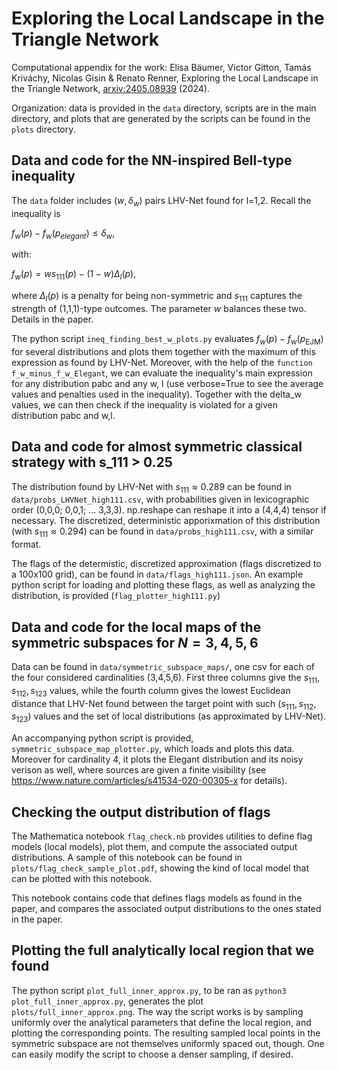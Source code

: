 # Exploring the Local Landscape in the Triangle Network
Computational appendix for the work: Elisa Bäumer, Victor Gitton, Tamás Kriváchy, Nicolas Gisin & Renato Renner, Exploring the Local Landscape in the Triangle Network, [arxiv:2405.08939](https://arxiv.org/abs/2405.08939) (2024).

Organization: data is provided in the ```data``` directory, scripts are in the main directory, and plots that are generated by the scripts can be found in the ```plots``` directory.

## Data and code for the NN-inspired Bell-type inequality
The ```data``` folder includes $(w, \delta_w)$ pairs LHV-Net found for l=1,2. Recall the inequality is

$f_w(p) - f_w(p_{elegant}) \leq \delta_w$,

with:

$f_w(p) = w s_{111}(p) - (1-w) \Delta_l(p)$,

where $\Delta_l(p)$ is a penalty for being non-symmetric and $s_{111}$ captures the strength of (1,1,1)-type outcomes. The parameter $w$ balances these two. Details in the paper. 

The python script ```ineq_finding_best_w_plots.py``` evaluates $f_w(p) - f_w(p_{\text{EJM}})$ for several distributions and plots them together with the maximum of this expression as found by LHV-Net.
Moreover, with the help of the ```function f_w_minus_f_w_Elegant```, we can evaluate the inequality's main expression for any distribution pabc and any w, l (use verbose=True to see the average values and penalties used in the inequality). Together with the delta_w values, we can then check if the inequality is violated for a given distribution pabc and w,l.


## Data and code for almost symmetric classical strategy with s_111 > 0.25
The distribution found by LHV-Net with $s_{111} \approx 0.289$ can be found in ```data/probs_LHVNet_high111.csv```, with probabilities given in lexicographic order (0,0,0; 0,0,1; ... 3,3,3). np.reshape can reshape it into a (4,4,4) tensor if necessary. The discretized, deterministic apporixmation of this distribution (with $s_{111} \approx 0.294$) can be found in ```data/probs_high111.csv```, with a similar format.

The flags of the determistic, discretized approximation (flags discretized to a 100x100 grid), can be found in ```data/flags_high111.json```. An example python script for loading and plotting these flags, as well as analyzing the distribution, is provided (```flag_plotter_high111.py```)

## Data and code for the local maps of the symmetric subspaces for $N=3,4,5,6$
Data can be found in ```data/symmetric_subspace_maps/```, one csv for each of the four considered cardinalities (3,4,5,6). First three columns give the $s_{111}, s_{112}, s_{123}$ values, while the fourth column gives the lowest Euclidean distance that LHV-Net found between the target point with such $(s_{111}, s_{112}, s_{123})$ values and the set of local distributions (as approximated by LHV-Net).

An accompanying python script is provided, ```symmetric_subspace_map_plotter.py```, which loads and plots this data. Moreover for cardinality 4, it plots the Elegant distribution and its noisy verison as well, where sources are given a finite visibility (see https://www.nature.com/articles/s41534-020-00305-x for details).

## Checking the output distribution of flags
The Mathematica notebook ```flag_check.nb``` provides utilities to define flag models (local models), plot them, and compute the associated output distributions.
A sample of this notebook can be found in ```plots/flag_check_sample_plot.pdf```, showing the kind of local model that can be plotted with this notebook.

This notebook contains code that defines flags models as found in the paper, and compares the associated output distributions to the ones stated in the paper.

## Plotting the full analytically local region that we found
The python script ```plot_full_inner_approx.py```, to be ran as ```python3 plot_full_inner_approx.py```, generates the plot ```plots/full_inner_approx.png```.
The way the script works is by sampling uniformly over the analytical parameters that define the local region, and plotting the corresponding points.
The resulting sampled local points in the symmetric subspace are not themselves uniformly spaced out, though. 
One can easily modify the script to choose a denser sampling, if desired.


